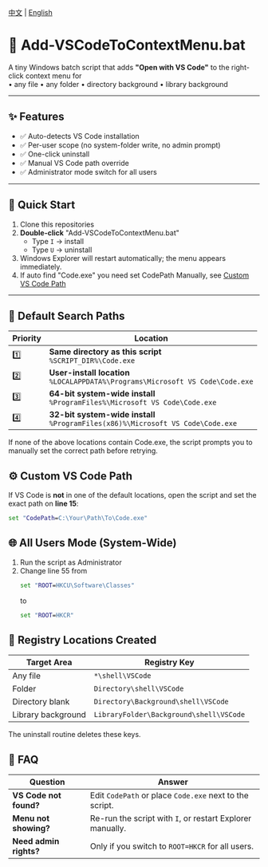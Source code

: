 
[中文](./README_CN.md) | [English](./README.md)

# 📜 Add-VSCodeToContextMenu.bat

A tiny Windows batch script that adds **"Open with VS Code"** to the right-click context menu for  
• any file • any folder • directory background • library background

---

## ✨ Features

- ✅ Auto-detects VS Code installation
- ✅ Per-user scope (no system-folder write, no admin prompt)
- ✅ One-click uninstall
- ✅ Manual VS Code path override
- ✅ Administrator mode switch for all users

---

## 🚀 Quick Start

1. Clone this repositories
2. **Double-click** "Add-VSCodeToContextMenu.bat"
   - Type `I` → install  
   - Type `U` → uninstall  
3. Windows Explorer will restart automatically; the menu appears immediately.
4. If auto find "Code.exe" you need set CodePath Manually, see [Custom VS Code Path](#️-custom-vs-code-path)

---

## 📂 Default Search Paths

| Priority | Location                                                                           |
| -------- | ---------------------------------------------------------------------------------- |
| 1️⃣      | **Same directory as this script**<br>`%SCRIPT_DIR%\Code.exe`                       |
| 2️⃣      | **User-install location**<br>`%LOCALAPPDATA%\Programs\Microsoft VS Code\Code.exe`  |
| 3️⃣      | **64-bit system-wide install**<br>`%ProgramFiles%\Microsoft VS Code\Code.exe`      |
| 4️⃣      | **32-bit system-wide install**<br>`%ProgramFiles(x86)%\Microsoft VS Code\Code.exe` |

If none of the above locations contain Code.exe, the script prompts you to manually set the correct path before retrying.

## ⚙️ Custom VS Code Path

If VS Code is **not** in one of the default locations, open the script and set the exact path on **line 15**:

```bat
set "CodePath=C:\Your\Path\To\Code.exe"
```

## 🌐 All Users Mode (System-Wide)

1. Run the script as Administrator
2. Change line 55 from
    ```bat
    set "ROOT=HKCU\Software\Classes"
    ```
    to
    ```bat
    set "ROOT=HKCR"
    ```

## 📄 Registry Locations Created

| Target Area        | Registry Key                            |
| ------------------ | --------------------------------------- |
| Any file           | `*\shell\VSCode`                        |
| Folder             | `Directory\shell\VSCode`                |
| Directory blank    | `Directory\Background\shell\VSCode`     |
| Library background | `LibraryFolder\Background\shell\VSCode` |

The uninstall routine deletes these keys.

## 🔧 FAQ

| Question               | Answer                                                    |
| ---------------------- | --------------------------------------------------------- |
| **VS Code not found?** | Edit `CodePath` or place `Code.exe` next to the script.   |
| **Menu not showing?**  | Re-run the script with `I`, or restart Explorer manually. |
| **Need admin rights?** | Only if you switch to `ROOT=HKCR` for all users.          |
